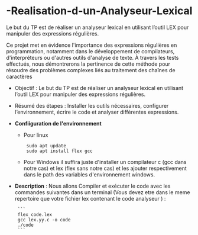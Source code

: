 # -Realisation-d-un-Analyseur-Lexical
Le but du TP est de réaliser un analyseur lexical en utilisant l’outil LEX pour  manipuler des expressions régulières.

Ce projet met en évidence l'importance des expressions régulières en programmation, notamment dans le développement de compilateurs, d'interpréteurs ou d'autres outils d'analyse de texte. À travers les tests effectués, nous démontrerons la pertinence de cette méthode pour résoudre des problèmes complexes liés au traitement des chaînes de caractères


- Objectif : Le but du TP  est de réaliser un analyseur lexical en utilisant l’outil LEX pour manipuler des expressions régulières.
- Résumé des étapes : Installer les outils nécessaires, configurer l’environnement, écrire le code et analyser différentes expressions.


- **Confiiguration de l'environnement**
     - Pour linux
  
       ```
        sudo apt update
        sudo apt install flex gcc
        ```
     - Pour Windows il suffira juste d'installer un compilateur c (gcc dans notre cas) et lex (flex sans notre cas) et les ajouter respectivement dans le path des variables d'environnement windows.
      

 - **Description** : Nous allons Compiler et exécuter le code avec les commandes suivantes dans un terminal (Vous devez etre dans le meme repertoire que votre fichier lex contenant le code analyseur )  :
        
        ```
        flex code.lex
        gcc lex.yy.c -o code
        ./code
        ```
